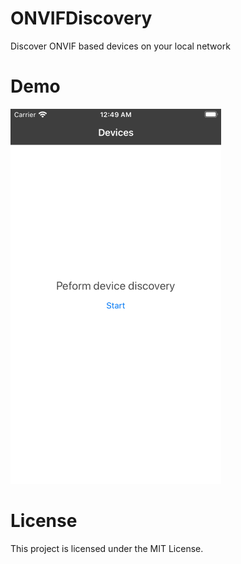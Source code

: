 # ONVIFDiscovery
Discover ONVIF based devices on your local network

# Demo
![ONVIF Device Discovery - Animated gif demo](demo.gif)

# License
This project is licensed under the MIT License.
